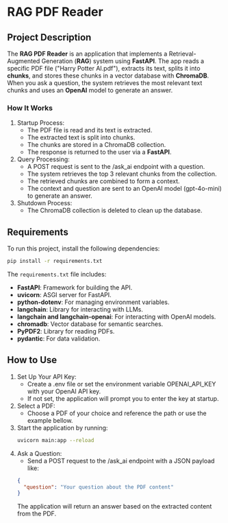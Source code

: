 # RAG PDF Reader

## Project Description
The **RAG PDF Reader** is an application that implements a Retrieval-Augmented Generation (**RAG**) system using **FastAPI**. The app reads a specific PDF file ("Harry Potter AI.pdf"), extracts its text, splits it into **chunks**, and stores these chunks in a vector database with **ChromaDB**. When you ask a question, the system retrieves the most relevant text chunks and uses an **OpenAI** model to generate an answer.

### How It Works
1. Startup Process:
   - The PDF file is read and its text is extracted.
   - The extracted text is split into chunks.
   - The chunks are stored in a ChromaDB collection.
   - The response is returned to the user via a **FastAPI**.
2. Query Processing:
   - A POST request is sent to the /ask_ai endpoint with a question.
   - The system retrieves the top 3 relevant chunks from the collection.
   - The retrieved chunks are combined to form a context.
   - The context and question are sent to an OpenAI model (gpt-4o-mini) to generate an answer.
3. Shutdown Process:
   - The ChromaDB collection is deleted to clean up the database.

## Requirements
To run this project, install the following dependencies:

```bash
pip install -r requirements.txt
```

The `requirements.txt` file includes:
- **FastAPI**: Framework for building the API.
- **uvicorn**: ASGI server for FastAPI.
- **python-dotenv**: For managing environment variables.
- **langchain**: Library for interacting with LLMs.
- **langchain and langchain-openai**: For interacting with OpenAI models.
- **chromadb**: Vector database for semantic searches.
- **PyPDF2**: Library for reading PDFs.
- **pydantic**: For data validation.

## How to Use
1. Set Up Your API Key: 
   - Create a .env file or set the environment variable OPENAI_API_KEY with your OpenAI API key. 
   - If not set, the application will prompt you to enter the key at startup.
2. Select a PDF: 
   - Choose a PDF of your choice and reference the path or use the example bellow.
3. Start the application by running:
   ```bash
   uvicorn main:app --reload
   ```
4. Ask a Question:
   - Send a POST request to the /ask_ai endpoint with a JSON payload like:
   ```json
   {
     "question": "Your question about the PDF content"
   }
   ```
   The application will return an answer based on the extracted content from the PDF.
